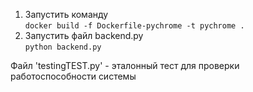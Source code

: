 1. Запустить команду \
    `docker build -f Dockerfile-pychrome -t pychrome .`
2. Запустить файл backend.py \
    `python backend.py`

Файл 'testingTEST.py' - эталонный тест для проверки работоспособности системы